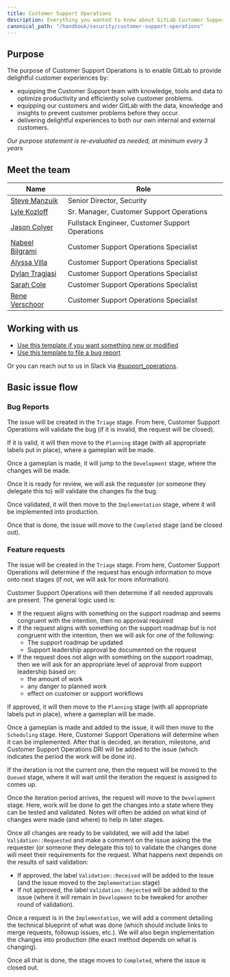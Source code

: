 ```yaml
---
title: Customer Support Operations
description: Everything you wanted to know about GitLab Customer Support Operations
canonical_path: "/handbook/security/customer-support-operations"
---
```


## Purpose

The purpose of Customer Support Operations is to enable GitLab to provide delightful customer experiences by:

- equipping the Customer Support team with knowledge, tools and data to optimize productivity and efficiently solve customer problems.
- equipping our customers and wider GitLab with the data, knowledge and insights to prevent customer problems before they occur.
- delivering delightful experiences to both our own internal and external customers.

*Our purpose statement is re-evaluated as needed, at minimum every 3 years*

## Meet the team

| Name | Role |
|------|------|
| [Steve Manzuik](https://gitlab.com/smanzuik) | Senior Director, Security |
| [Lyle Kozloff](https://gitlab.com/lyle) | Sr. Manager, Customer Support Operations |
| [Jason Colyer](https://gitlab.com/jcolyer) | Fullstack Engineer, Customer Support Operations |
| [Nabeel Bilgrami](https://gitlab.com/nabeel.bilgrami) | Customer Support Operations Specialist |
| [Alyssa Villa](https://gitlab.com/avilla4) | Customer Support Operations Specialist |
| [Dylan Tragjasi](https://gitlab.com/dtragjasi) | Customer Support Operations Specialist |
| [Sarah Cole](https://gitlab.com/Secole) | Customer Support Operations Specialist |
| [Rene Verschoor](https://gitlab.com/rverschoor) | Customer Support Operations Specialist |

## Working with us

- [Use this template if you want something new or modified](https://gitlab.com/gitlab-com/gl-security/corp/cust-support-ops/issue-tracker/-/issues/new?issuable_template=Feature)
- [Use this template to file a bug report](https://gitlab.com/gitlab-com/gl-security/corp/cust-support-ops/issue-tracker/-/issues/new?issuable_template=Bug)

Or you can reach out to us in Slack via [#support_operations](https://gitlab.enterprise.slack.com/archives/C018ZGZAMPD).

## Basic issue flow

### Bug Reports

The issue will be created in the `Triage` stage. From here, Customer Support Operations will validate the bug (if it is invalid, the request will be closed).

If it is valid, it will then move to the `Planning` stage (with all appropriate labels put in place), where a gameplan will be made.

Once a gameplan is made, it will jump to the `Development` stage, where the changes will be made.

Once it is ready for review, we will ask the requester (or someone they delegate this to) will validate the changes fix the bug.

Once validated, it will then move to the `Implementation` stage, where it will be implemented into production.

Once that is done, the issue will move to the `Completed` stage (and be closed out).

### Feature requests

The issue will be created in the `Triage` stage. From here, Customer Support Operations will determine if the request has enough information to move onto next stages (if not, we will ask for more information).

Customer Support Operations will then determine if all needed approvals are present. The general logic used is:

- If the request aligns with something on the support roadmap and seems congruent with the intention, then no approval required
- If the request aligns with something on the support roadmap but is not congruent with the intention, then we will ask for one of the following:
  - The support roadmap be updated
  - Support leadership approval be documented on the request
- If the request does not align with something on the support roadmap, then we will ask for an appropriate level of approval from support leadership based on:
  - the amount of work
  - any danger to planned work
  - effect on customer or support workflows

If approved, it will then move to the `Planning` stage (with all appropriate labels put in place), where a gameplan will be made.

Once a gameplan is made and added to the issue, it will then move to the `Scheduling` stage. Here, Customer Support Operations will determine when it can be implemented. After that is decided, an iteration, milestone, and Customer Support Operations DRI will be added to the issue (which indicates the period the work will be done in).

If the iteration is not the current one, then the request will be moved to the `Queued` stage, where it will wait until the iteration the request is assigned to comes up.

Once the iteration period arrives, the request will move to the `Development` stage. Here, work will be done to get the changes into a state where they can be tested and validated. Notes will often be added on what kind of changes were made (and where) to help in later stages.

Once all changes are ready to be validated, we will add the label `Validation::Requested` and make a comment on the issue asking the the requester (or someone they delegate this to) to validate the changes done will meet their requirements for the request. What happens next depends on the results of said validation:

- If approved, the label `Validation::Received` will be added to the issue (and the issue moved to the `Implementation` stage)
- If not approved, the label `Validation::Rejected` will be added to the issue (where it will remain in `Development` to be tweaked for another round of validation).

Once a request is in the `Implementation`, we will add a comment detailing the technical blueprint of what was done (which should include links to merge requests, followup issues, etc.). We will also begin implementation the changes into production (the exact method depends on what is changing).

Once all that is done, the stage moves to `Completed`, where the issue is closed out.
